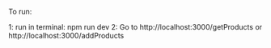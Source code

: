 To run: 

1: run in terminal: npm run dev 
2: Go to http://localhost:3000/getProducts or http://localhost:3000/addProducts